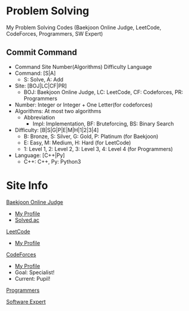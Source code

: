 # Problem Solving
My Problem Solving Codes (Baekjoon Online Judge, LeetCode, CodeForces, Programmers, SW Expert)

## Commit Command
- Command Site Number(Algorithms) Difficulty Language
- Command: [S|A]
  - S: Solve, A: Add
- Site: [BOJ|LC|CF|PR]
  - BOJ: Baekjoon Online Judge, LC: LeetCode, CF: Codeforces, PR: Programmers
- Number: Integer or Integer + One Letter(for codeforces)
- Algorithms: At most two algorithms
  - Abbreviation
    - Impl: Implementation, BF: Bruteforcing, BS: Binary Search
- Difficulty: [B|S|G|P|E|M|H|1|2|3|4]
  - B: Bronze, S: Silver, G: Gold, P: Platinum (for Baekjoon)
  - E: Easy, M: Medium, H: Hard (for LeetCode)
  - 1: Level 1, 2: Level 2, 3: Level 3, 4: Level 4 (for Programmers)
- Language: [C++|Py]
  - C++: C++, Py: Python3

# Site Info
[Baekjoon Online Judge](https://www.acmicpc.net)
- [My Profile](https://www.acmicpc.net/user/taejin1221)
- [Solved.ac](https://solved.ac/profile/taejin1221)
 

[LeetCode](https://www.leetcode.com)
- [My Profile](https://leetcode.com/taejin1221/)

[CodeForces](https://codeforces.com)
- [My Profile](https://codeforces.com/profile/wrathlion)
- Goal: Specialist!
- Current: Pupil!

[Programmers](https://programmers.co.kr/)

[Software Expert](https://https://swexpertacademy.com/main/main.do)
